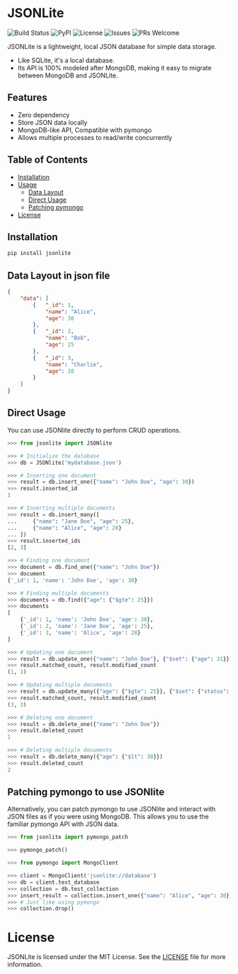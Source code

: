 # JSONLite

![Build Status](https://img.shields.io/github/actions/workflow/status/simpx/jsonlite/python-package.yml)
![PyPI](https://img.shields.io/pypi/v/jsonlite)
![License](https://img.shields.io/github/license/simpx/jsonlite)
![Issues](https://img.shields.io/github/issues/simpx/jsonlite)
![PRs Welcome](https://img.shields.io/badge/PRs-welcome-brightgreen.svg)

JSONLite is a lightweight, local JSON database for simple data storage.
- Like SQLite, it's a local database.
- Its API is 100% modeled after MongoDB, making it easy to migrate between MongoDB and JSONLite.

## Features

- Zero dependency
- Store JSON data locally
- MongoDB-like API, Compatible with pymongo
- Allows multiple processes to read/write concurrently

## Table of Contents

- [Installation](#installation)
- [Usage](#usage)
  - [Data Layout](#data-layout-in-json-file)
  - [Direct Usage](#direct-usage)
  - [Patching pymongo](#patching-pymongo-to-use-jsonlite)
- [License](#license)

## Installation

```sh
pip install jsonlite
```

## Data Layout in json file

```json
{
    "data": [
        {   "_id": 1,
            "name": "Alice",
            "age": 30
        },
        {   "_id": 2,
            "name": "Bob",
            "age": 25
        },
        {   "_id": 3,
            "name": "Charlie",
            "age": 20
        }
    ]
}
```

## Direct Usage

You can use JSONlite directly to perform CRUD operations.


```python
>>> from jsonlite import JSONlite

>>> # Initialize the database
>>> db = JSONlite('mydatabase.json')

>>> # Inserting one document
>>> result = db.insert_one({"name": "John Doe", "age": 30})
>>> result.inserted_id
1

>>> # Inserting multiple documents
>>> result = db.insert_many([
...     {"name": "Jane Doe", "age": 25},
...     {"name": "Alice", "age": 28}
... ])
>>> result.inserted_ids
[2, 3]

>>> # Finding one document
>>> document = db.find_one({"name": "John Doe"})
>>> document
{'_id': 1, 'name': 'John Doe', 'age': 30}

>>> # Finding multiple documents
>>> documents = db.find({"age": {"$gte": 25}})
>>> documents
[
    {'_id': 1, 'name': 'John Doe', 'age': 30},
    {'_id': 2, 'name': 'Jane Doe', 'age': 25},
    {'_id': 3, 'name': 'Alice', 'age': 28}
]

>>> # Updating one document
>>> result = db.update_one({"name": "John Doe"}, {"$set": {"age": 31}})
>>> result.matched_count, result.modified_count
(1, 1)

>>> # Updating multiple documents
>>> result = db.update_many({"age": {"$gte": 25}}, {"$set": {"status": "active"}})
>>> result.matched_count, result.modified_count
(3, 3)

>>> # Deleting one document
>>> result = db.delete_one({"name": "John Doe"})
>>> result.deleted_count
1

>>> # Deleting multiple documents
>>> result = db.delete_many({"age": {"$lt": 30}})
>>> result.deleted_count
2
```

## Patching pymongo to use JSONlite
Alternatively, you can patch pymongo to use JSONlite and interact with JSON files as if you were using MongoDB. This allows you to use the familiar pymongo API with JSON data.

```python
>>> from jsonlite import pymongo_patch

>>> pymongo_patch()

>>> from pymongo import MongoClient

>>> client = MongoClient('jsonlite://database')
>>> db = client.test_database
>>> collection = db.test_collection
>>> insert_result = collection.insert_one({"name": "Alice", "age": 30})
>>> # Just like using pymongo
>>> collection.drop()
```

# License

JSONLite is licensed under the MIT License. See the [LICENSE](LICENSE) file for more information.